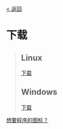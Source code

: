 [< 返回](gsfess.github.io)
# 下载  
>## Linux  
>[下载](https://github.com/Gsfess/Gsfess/raw/main/Linux/Gsfess)  
>## Windows  
>[下载](https://github.com/Gsfess/Gsfess/raw/main/Windows/Gsfess.exe)  
  
[想要程序的图标？](https://gsfess.github.io/Programicon/)
